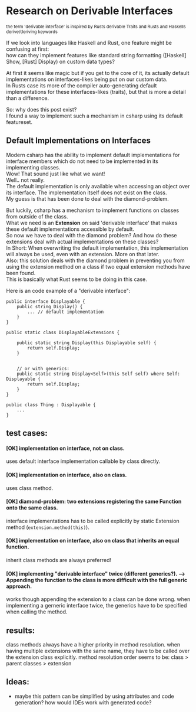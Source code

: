 # Research on Derivable Interfaces

<sub>the term 'derivable interface' is inspired by Rusts derivable Traits and Rusts and Haskells derive/deriving keywords</sub>  

If we look into languages like Haskell and Rust, one feature might be confusing at first:  
how can they implement features like standard string formatting ([Haskell] Show, [Rust] Display) on custom data types?  

At first it seems like magic but if you get to the core of it, its actually default implementations on interfaces-likes being put on our custom data.  
In Rusts case its more of the compiler auto-generating default implementations for these interfaces-likes (traits), but that is more a detail than a difference.  

So: why does this post exist?  
I found a way to implement such a mechanism in csharp using its default featureset.  

## Default Implementations on Interfaces
Modern csharp has the ability to implement default implementations for interface members which do not need to be implemented in its implementing classes.  
Wow! That sound just like what we want!  
Well.. not really.  
The default implementation is only available when accessing an object over its interface. The implementation itself does not exist on the class.  
My guess is that has been done to deal with the diamond-problem.  

But luckily, csharp has a mechanism to implement functions on classes from outside of the class.  
What we need is an **Extension** on said 'derivable interface' that makes these default implementations accessible by default.  
So now we have to deal with the diamond problem? And how do these extensions deal with actual implementations on these classes?  
In Short: When overwriting the default implementation, this implementation will always be used, even with an extension. More on that later.  
Also: this solution deals with the diamond problem in preventing you from using the extension method on a class if two equal extension methods have been found.  
This is basically what Rust seems to be doing in this case.  

Here is an code example of a "derivable interface":  

    public interface Displayable {
        public string Display() {
            ... // default implementation
        }
    }

    public static class DisplayableExtensions {
        
        public static string Display(this Displayable self) {
            return self.Display;
        }

        
        // or with generics: 
        public static string Display<Self>(this Self self) where Self: Displayable {
            return self.Display;
        }           
    }

    public class Thing : Displayable {
        ...
    }


## test cases:  
#### [OK] implementation on interface, not on class.
uses default interface implementation callable by class directly.

#### [OK] implementation on interface, also on class.
uses class method.

#### [OK] diamond-problem: two extensions registering the same Function onto the same class.
interface implementations has to be called explicitly by static Extension method (`extension.method(this)`).

#### [OK] implementation on interface, also on class that inherits an equal function.
inherit class methods are always preferred!

#### [OK] implementing "derivable interface" twice (different generics?). --> Appending the function to the class is more difficult with the full generic approach.
works though appending the extension to a class can be done wrong.
when implementing a gerneric interface twice, the generics have to be specified when calling the method.


## results:

class methods always have a higher priority in method resolution. when having multiple extensions with the same name, they have to be called over the extension class explicitly.
method resolution order seems to be: class > parent classes > extension


## Ideas:  

- maybe this pattern can be simplified by using attributes and code generation? how would IDEs work with generated code?
